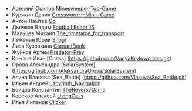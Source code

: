 * Артемий Осипов [Minesweeper-Top-Game](https://github.com/Ecl1pce/Minesweeper-Top-Game)
* Курякин Данил [Crossword---Mini--Game](https://github.com/Olieaw/--Crossword---Mini--Game--)
* Антон Ламтев [Go](https://github.com/antonlamtev/Go)
* Дьячков Вадим [Football Editor 16](https://github.com/VadikDyachkov/FootballEditor16)
* Мальцев Михаил [The_timetable_for_transport](https://github.com/mikle9997/The_timetable_for_transport.git)
* Леженин Юрий [Shogi](https://github.com/lezhenin/Shogi)
* Лиза Кузовкина [ContactBook](https://github.com/kuzo-liza/ContactBook)
* Жуйков Артем [Predator-Prey](https://github.com/Zhuikov/predator-prey)
* Крылов Иван [Chess] (https://github.com/VanyaKrylov/chess.git)
* Орова Александра [SolarSystem] (https://github.com/AleksandraOrova/SolarSystem)
* Алина Власова [Sea_Battle] (https://github.com/Vlasova/Sea_Battle.git)
* Ильин Андрей [Labyrinth_Navigation](https://github.com/WalrusQ/labyrinth)
* Бойцов Константин [TheReversyGame](https://github.com/ConstantineBoitsov/TheReversyGame)
* Корсков Алексей [LivingCells](https://github.com/Korskov98/LivingCells.git)
* Илья Липанов [Clicker](https://github.com/serdechnik/Clicler.git)
